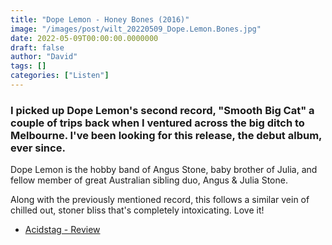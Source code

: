 ```yaml
---
title: "Dope Lemon - Honey Bones (2016)"
image: "/images/post/wilt_20220509_Dope.Lemon.Bones.jpg"
date: 2022-05-09T00:00:00.0000000
draft: false
author: "David"
tags: []
categories: ["Listen"]
---
```

### I picked up Dope Lemon's second record, "Smooth Big Cat" a couple of trips back when I ventured across the big ditch to Melbourne. I've been looking for this release, the debut album, ever since.

 Dope Lemon is the hobby band of Angus Stone, baby brother of Julia, and fellow member of great Australian sibling duo, Angus & Julia Stone. 

 Along with the previously mentioned record, this follows a similar vein of chilled out, stoner bliss that's completely intoxicating. Love it!

-  [Acidstag - Review](https://acidstag.com/2016/07/we-review-dope-lemons-debut-album-honey-bones/)
